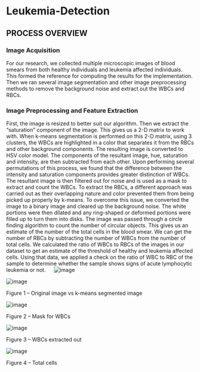 # Leukemia-Detection
## PROCESS OVERVIEW

### Image Acquisition

For our research, we collected multiple microscopic images of blood smears from both healthy individuals and leukemia affected individuals. This formed the reference for computing the results for the implementation. Then we ran several image segmentation and other image preprocessing methods to remove the background noise and extract out the WBCs and RBCs. 

### Image Preprocessing and Feature Extraction

First, the image is resized to better suit our algorithm. Then we extract the “saturation” component of the image. This gives us a 2-D matrix to work with. When k-means segmentation is performed on this 2-D matrix, using 3 clusters, the WBCs are highlighted in a color that separates it from the RBCs and other background components. The resulting image is converted to HSV color model. The components of the resultant image, hue, saturation and intensity, are then subtracted from each other. Upon performing several permutations of this process, we found that the difference between the intensity and saturation components provides greater distinction of WBCs. The resultant image is then filtered out for noise and is used as a mask to extract and count the WBCs.
To extract the RBCs, a different approach was carried out as their overlapping nature and color prevented them from being picked up properly by k-means. To overcome this issue, we converted the image to a binary image and cleared up the background noise. The white portions were then dilated and any ring-shaped or deformed portions were filled up to turn them into disks. The image was passed through a circle finding algorithm to count the number of circular objects. This gives us an estimate of the number of the total cells in the blood smear. We can get the number of RBCs by subtracting the number of WBCs from the number of total cells.
We calculated the ratio of WBCs to RBCs of the images in our dataset to get an estimate of the threshold of healthy and leukemia affected cells. Using that data, we applied a check on the ratio of WBC to RBC of the sample to determine whether the sample shows signs of acute lymphocytic leukemia or not.
 
 ![image](https://user-images.githubusercontent.com/66461197/229375958-0d94279e-4553-4daa-b6c5-8e7533ca99b1.png)

![image](https://user-images.githubusercontent.com/66461197/229375969-094aea6e-a95d-448c-8126-b0543aec997a.png)

Figure 1 – Original image vs k-means segmented image

 ![image](https://user-images.githubusercontent.com/66461197/229375978-0173178e-7bbc-40e5-86b6-54449efeb7c6.png) 
 
Figure 2 – Mask for WBCs                                                   

![image](https://user-images.githubusercontent.com/66461197/229375988-a95ac071-d9a4-417d-9b79-dbd38a9baccb.png)

Figure 3 – WBCs extracted out

 ![image](https://user-images.githubusercontent.com/66461197/229376001-ca755db9-cc64-431b-983a-16f03c8ecd8e.png)
 
Figure 4 – Total cells

 
